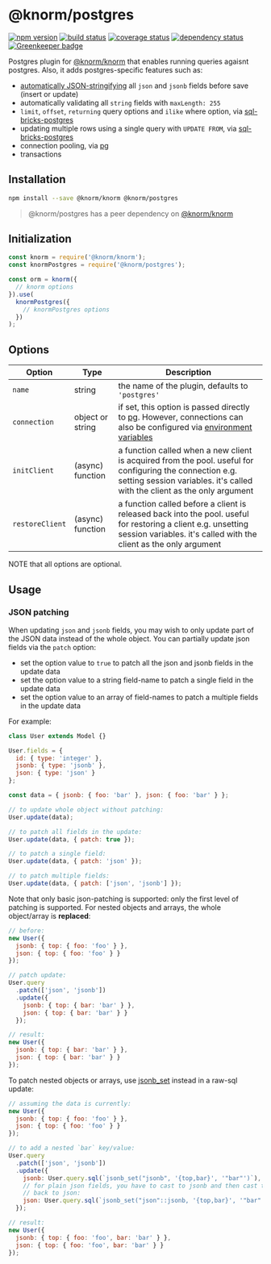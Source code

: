 # @knorm/postgres

[![npm version](https://badge.fury.io/js/%40knorm%2Fpostgres.svg)](https://badge.fury.io/js/%40knorm%2Fpostgres)
[![build status](https://travis-ci.org/knorm/postgres.svg?branch=master)](https://travis-ci.org/knorm/postgres)
[![coverage status](https://coveralls.io/repos/github/knorm/postgres/badge.svg?branch=master)](https://coveralls.io/github/knorm/postgres?branch=master)
[![dependency status](https://david-dm.org/knorm/postgres.svg)](https://david-dm.org/knorm/postgres)
[![Greenkeeper badge](https://badges.greenkeeper.io/knorm/postgres.svg)](https://greenkeeper.io/)

Postgres plugin for [@knorm/knorm](https://www.npmjs.com/package/@knorm/knorm)
that enables running queries agaisnt postgres. Also, it adds postgres-specific
features such as:

* [automatically JSON-stringifying](http://knexjs.org/#Schema-json) all `json`
  and `jsonb` fields before save (insert or update)
* automatically validating all `string` fields with `maxLength: 255`
* `limit`, `offset`, `returning` query options and `ilike` where option,
  via [sql-bricks-postgres](https://github.com/Suor/sql-bricks-postgres)
* updating multiple rows using a single query with `UPDATE FROM`, via
  [sql-bricks-postgres](https://github.com/Suor/sql-bricks-postgres)
* connection pooling, via [pg](https://node-postgres.com/features/pooling)
* transactions

## Installation

```bash
npm install --save @knorm/knorm @knorm/postgres
```

> @knorm/postgres has a peer dependency on [@knorm/knorm](https://www.npmjs.com/package/knorm)

## Initialization

```js
const knorm = require('@knorm/knorm');
const knormPostgres = require('@knorm/postgres');

const orm = knorm({
  // knorm options
}).use(
  knormPostgres({
    // knormPostgres options
  })
);
```

## Options

| Option          | Type             | Description                                                                                                                                                                                                                                           |
| --------------- | ---------------- | ----------------------------------------------------------------------------------------------------------------------------------------------------------------------------------------------------------------------------------------------------- |
| `name`          | string           | the name of the plugin, defaults to `'postgres'`                                                                                                                                                                                                      |
| `connection`    | object or string | if set, this option is passed directly to [pg](https://node-postgres.com/features/connecting#programmatic). However, connections can also be configured via [environment variables](https://www.postgresql.org/docs/current/static/libpq-envars.html) |
| `initClient`    | (async) function | a function called when a new client is acquired from the pool. useful for configuring the connection e.g. setting session variables. it's called with the client as the only argument                                                                 |
| `restoreClient` | (async) function | a function called before a client is released back into the pool. useful for restoring a client e.g. unsetting session variables. it's called with the client as the only argument                                                                    |
NOTE that all options are optional.

## Usage

### JSON patching

When updating `json` and `jsonb` fields, you may wish to only update part of the
JSON data instead of the whole object. You can partially update json fields via
the `patch` option:

* set the option value to `true` to patch all the json and jsonb fields in the
  update data
* set the option value to a string field-name to patch a single field in the
  update data
* set the option value to an array of field-names to patch a multiple fields
  in the update data

For example:

```js
class User extends Model {}

User.fields = {
  id: { type: 'integer' },
  jsonb: { type: 'jsonb' },
  json: { type: 'json' }
};

const data = { jsonb: { foo: 'bar' }, json: { foo: 'bar' } };

// to update whole object without patching:
User.update(data);

// to patch all fields in the update:
User.update(data, { patch: true });

// to patch a single field:
User.update(data, { patch: 'json' });

// to patch multiple fields:
User.update(data, { patch: ['json', 'jsonb'] });
```

Note that only basic json-patching is supported: only the first level of patching
is supported. For nested objects and arrays, the whole object/array is **replaced**:

```js
// before:
new User({
  jsonb: { top: { foo: 'foo' } },
  json: { top: { foo: 'foo' } }
});

// patch update:
User.query
  .patch(['json', 'jsonb'])
  .update({
    jsonb: { top: { bar: 'bar' } },
    json: { top: { bar: 'bar' } }
  });

// result:
new User({
  jsonb: { top: { bar: 'bar' } },
  json: { top: { bar: 'bar' } }
});
```

To patch nested objects or arrays, use
[jsonb_set](https://www.postgresql.org/docs/9.5/static/functions-json.html)
instead in a raw-sql update:

```js
// assuming the data is currently:
new User({
  jsonb: { top: { foo: 'foo' } },
  json: { top: { foo: 'foo' } }
});

// to add a nested `bar` key/value:
User.query
  .patch(['json', 'jsonb'])
  .update({
    jsonb: User.query.sql(`jsonb_set("jsonb", '{top,bar}', '"bar"')`),
    // for plain json fields, you have to cast to jsonb and then cast the result
    // back to json:
    json: User.query.sql(`jsonb_set("json"::jsonb, '{top,bar}', '"bar"')::json`)
  });

// result:
new User({
  jsonb: { top: { foo: 'foo', bar: 'bar' } },
  json: { top: { foo: 'foo', bar: 'bar' } }
});
```
